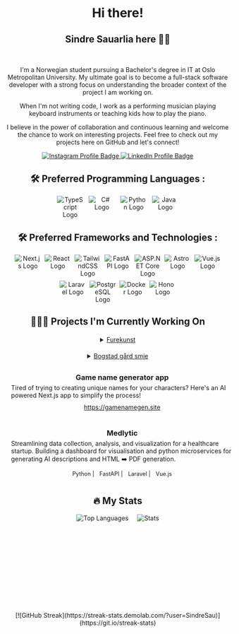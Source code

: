 <link rel="stylesheet" href="https://cdn.jsdelivr.net/gh/devicons/devicon@latest/devicon.min.css">
<div align="center">

<h1> Hi there!</h1>

<h2>Sindre Sauarlia here  👋🏼 </h2>

<br>

<p style="max-width: 700px;">
I'm a Norwegian student pursuing a Bachelor's degree in IT at Oslo Metropolitan University. My ultimate goal is to become a full-stack software developer with a strong focus on understanding the broader context of the project I am working on. 
</p>

<p style="max-width: 700px;">
When I'm not writing code, I work as a performing musician playing keyboard instruments or teaching kids how to play the piano.
</p>

<p style="max-width: 700px;">
I believe in the power of collaboration and continuous learning and welcome the chance to work on interesting projects. Feel free to check out my projects here on GitHub and let's connect!
</p>

<div id="badges">
  <a href="https://www.instagram.com/sindresauarlia/">
    <img src="https://img.shields.io/badge/Instagram-E4405F?style=for-the-badge&logo=instagram&logoColor=white" alt="Instagram Profile Badge"/>
  </a>
  <a href="https://www.linkedin.com/in/sindre-sauarlia/">
    <img src="https://img.shields.io/badge/LinkedIn-blue?style=for-the-badge&logo=linkedin&logoColor=white" alt="LinkedIn Profile Badge"/>
  </a>
</div>

<h2> 🛠 Preferred Programming Languages : </h2>
<div style="display: flex; flex: 1 1 auto; justify-content: center; gap: 12px;">
<img style="width: 60px;" src="https://cdn.jsdelivr.net/gh/devicons/devicon/icons/typescript/typescript-original.svg" alt="TypeScript Logo"/>
<img style="width: 60px;" src="https://cdn.jsdelivr.net/gh/devicons/devicon/icons/csharp/csharp-original.svg" alt="C# Logo"/>
<img style="width: 60px;" src="https://cdn.jsdelivr.net/gh/devicons/devicon/icons/python/python-original.svg" alt="Python Logo"/>
<img style="width: 60px;" src="https://cdn.jsdelivr.net/gh/devicons/devicon/icons/java/java-original.svg" alt="Java Logo"/>
</div>

<h2> 🛠 Preferred Frameworks and Technologies : </h2>
<div style="display: flex; flex-wrap: wrap; flex: 1 1 auto; justify-content: center; gap: 8px;">
<img style="width: 60px;" src="https://cdn.jsdelivr.net/gh/devicons/devicon/icons/nextjs/nextjs-original.svg" alt="Next.js Logo"/>
<img style="width: 60px;" src="https://cdn.jsdelivr.net/gh/devicons/devicon/icons/react/react-original.svg" alt="React Logo"/>
<img style="width: 60px;" src="https://cdn.jsdelivr.net/gh/devicons/devicon@latest/icons/tailwindcss/tailwindcss-original.svg" alt="TailwindCSS Logo"/>
<img style="width: 60px;" src="https://cdn.jsdelivr.net/gh/devicons/devicon/icons/fastapi/fastapi-original.svg" alt="FastAPI Logo"/>
<img style="width: 60px;" src="https://cdn.jsdelivr.net/gh/devicons/devicon/icons/dotnetcore/dotnetcore-original.svg" alt="ASP.NET Core Logo"/>
<img style="width: 60px;" src="https://cdn.jsdelivr.net/gh/devicons/devicon/icons/astro/astro-original.svg" alt="Astro Logo"/>
<img style="width: 60px;" src="https://cdn.jsdelivr.net/gh/devicons/devicon/icons/vuejs/vuejs-original.svg" alt="Vue.js Logo"/>
<img style="width: 60px;" src="https://cdn.jsdelivr.net/gh/devicons/devicon/icons/laravel/laravel-original.svg" alt="Laravel Logo"/>
<img style="width: 60px;" src="https://cdn.jsdelivr.net/gh/devicons/devicon/icons/postgresql/postgresql-original.svg" alt="PostgreSQL Logo"/>
<img style="width: 60px;" src="https://cdn.jsdelivr.net/gh/devicons/devicon/icons/docker/docker-original.svg" alt="Docker Logo"/>
<img style="width: 60px;" src="https://cdn.brandfetch.io/idDV3aJdBD/w/102/h/102/theme/dark/logo.png?c=1dxbfHSJFAPEGdCLU4o5B" alt="Hono Logo"/>
</div>

<h2>👷🏼‍♂️ Projects I'm Currently Working On</h2>

<!-- Furekunst -->
<div style="display: flex; flex-wrap: wrap; justify-content: center; gap: 20px; margin-top: 20px;">
<div style="width: 300px; text-align: center;">
<details><summary><a href="https://www.furekunst.no">Furekunst</a></summary>
<div style="height: 250px; object-fit: contain; object-position: 0% 0%;">
<img src="./assets/furekunst.png" alt="Furekunst Website Thumbnail" style="width: 100%; height: 100%; object-fit: cover; border-radius: 10px 10px;"/>
</div>
<h3>Furekunst</h3>
<p>An Astro-powered portfolio website for an artist, featuring a clean design and easy content management.</p>
<div style="display: flex; flex-direction: column;">
    <a href="https://furekunst.no/" target="_blank">Visit Furekunst</a>
    <a href="https://github.com/SindreSau/furekunst" target="_blank">View Source Code</a>
</div>
</details>
</div>

<!-- Bogstad gård -->
<div style="width: 300px; text-align: center;">
<details><summary><a href="https://www.bogstadsmie.no">Bogstad gård smie</a></summary>

<div style="height: 250px; object-fit: contain; object-position: 0% 0%;">
<img src="./assets/bogstadsmie.png" alt="Bogstad Gård Smie Website Thumbnail" style="width: 100%; height: 100%; object-fit: cover; border-radius: 10px 10px;"/>
</div>
<h3>Bogstad Gård Smie</h3>
<p>A modern Astro website for a blacksmith business, showcasing their work and services with a user-friendly interface.</p>
<div style="display: flex; flex-direction: column;">
    <a href="https://www.bogstadsmie.no" target="_blank">Visit Bogstad Gård Smie</a>
    <a href="https://github.com/SindreSau/Smithy-blog" target="_blank">View Source Code</a>
</div>
</div>
</details>
</div>

<!-- Game name generator -->
<div style="width: 100%; max-width: 620px; margin: 20px auto; text-align: left; padding: 10px">
  <h3 style="margin: 0; text-align: center;">Game name generator app</h3>
  <p style="margin: 5px 0 10px;">
    Tired of trying to creating unique names for your characters? Here's an AI powered Next.js app to simplify the process!
  </p>
  <div style="display: flex; flex-wrap: wrap; justify-content: center;">
    <a href="https://gamenamegen.site" target="_blank">https://gamenamegen.site</a>
  </div>
</div>

<!-- Medlytic -->
<div style="width: 100%; max-width: 620px; margin: 20px auto; text-align: left; padding: 10px">
  <h3 style="margin: 0; text-align: center;">Medlytic</h3>
  <p style="margin: 5px 0 10px;">
    Streamlining data collection, analysis, and visualization for a healthcare startup. Building a dashboard for visualisation and python microservices for generating AI descriptions and HTML ➡️ PDF generation.
  </p>
  <div style="display: flex; flex-wrap: wrap; justify-content: center;">
    <span style="font-size: 0.9em; padding: 2px 6px;">Python |</span>
    <span style="font-size: 0.9em; padding: 2px 6px;">FastAPI |</span>
    <span style="font-size: 0.9em; padding: 2px 6px;">Laravel |</span>
    <span style="font-size: 0.9em; padding: 2px 6px;">Vue.js</span>
  </div>
</div>



<h2> 🔥 My Stats</h2>

<div style="display: flex; flex-wrap: wrap; justify-content: center; align-items: stretch; gap: 20px;">
  <img src="https://github-readme-stats.vercel.app/api/top-langs/?username=sindreSau&show_icons=true&bg_color=00000000" alt="Top Languages" height="200"/>
  <img src="https://github-readme-stats.vercel.app/api?username=SindreSau&theme=transparent" alt="Stats" height="200" />
  [![GitHub Streak](https://streak-stats.demolab.com/?user=SindreSau)](https://git.io/streak-stats)
</div>

</div>
